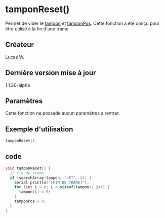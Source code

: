 # tamponReset() <Badge type="tip" text="^1.1.30-alpha" />
Permet de vider le [tampon](/docs/variable#tampon) et [tamponPos](/docs/variable#tamponpos). Cette fonction a été conçu pour être utilisé à la fin d'une trame.

## Créateur
Lucas W.
## Dernière version mise à jour
1.1.30-alpha
## Paramètres
Cette fonction ne possède aucun paramètres à rentrer.
##  Exemple d'utilisation
```c++
tamponReset() 
```
## code
```c++
void tamponReset() {
  // fin de trame
  if (searchArray(tampon, ">ET", 3)) {
    Serial.println("[FIN DE TRAME]");
    for (int i = 0; i < sizeof(tampon); i++) {
      tampon[i] = 0;
    }
    tamponPos = 0;
  }
}
```